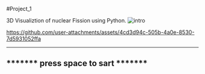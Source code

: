 #Project_1

3D Visualiztion of nuclear Fission using Python.
![intro](https://github.com/user-attachments/assets/b24ec2ab-9196-4e19-96eb-5ed4a18148f4)


https://github.com/user-attachments/assets/4cd3d94c-505b-4a0e-8530-7d5931052ffa


  ___________________________________
 *******  press space to sart  *******
   -------------------------------
